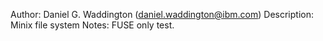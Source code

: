 Author: Daniel G. Waddington (daniel.waddington@ibm.com)
Description: Minix file system
Notes: FUSE only test.



